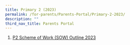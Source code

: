 ```yaml
---
title: Primary 2 (2023)
permalink: /for-parents/Parents-Portal/Primary-2-2023/
description: ""
third_nav_title: Parents Portal
---
```

1. [P2 Scheme of Work (SOW) Outline 2023](/resources/scheme-of-work-outline-2023/Primary-2/)